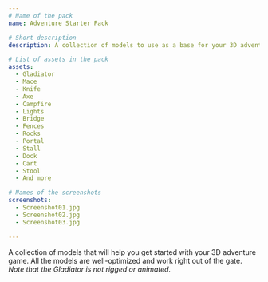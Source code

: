 ```yaml
---
# Name of the pack
name: Adventure Starter Pack

# Short description
description: A collection of models to use as a base for your 3D adventure game.

# List of assets in the pack
assets:
  - Gladiator
  - Mace
  - Knife
  - Axe
  - Campfire
  - Lights
  - Bridge
  - Fences
  - Rocks
  - Portal
  - Stall
  - Dock
  - Cart
  - Stool
  - And more

# Names of the screenshots
screenshots:
  - Screenshot01.jpg
  - Screenshot02.jpg
  - Screenshot03.jpg

---
```


A collection of models that will help you get started with your 3D adventure game. All the models are well-optimized and work right out of the gate. *Note that the Gladiator is not rigged or animated.*